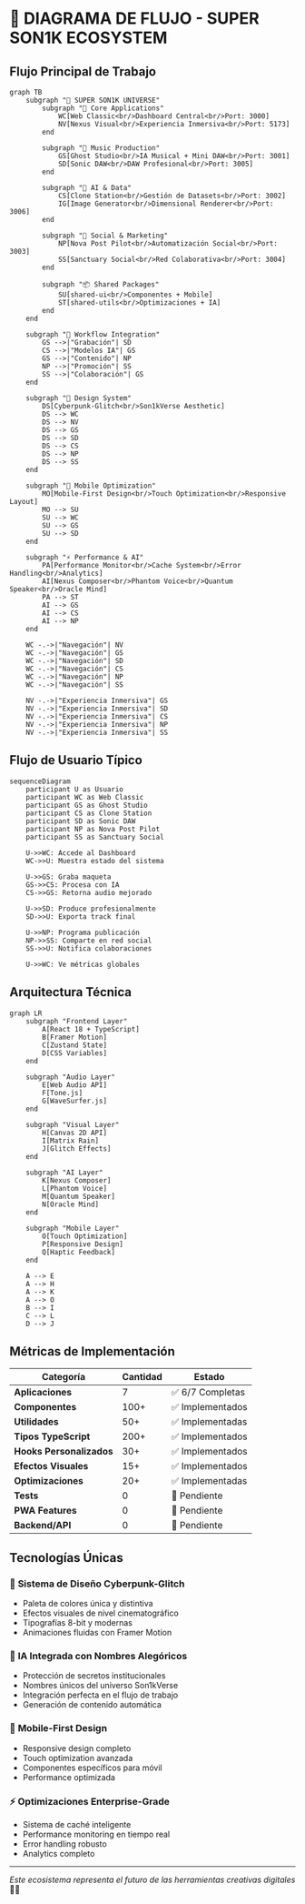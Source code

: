 # 🌌 DIAGRAMA DE FLUJO - SUPER SON1K ECOSYSTEM

## Flujo Principal de Trabajo

```mermaid
graph TB
    subgraph "🌌 SUPER SON1K UNIVERSE"
        subgraph "🎯 Core Applications"
            WC[Web Classic<br/>Dashboard Central<br/>Port: 3000]
            NV[Nexus Visual<br/>Experiencia Inmersiva<br/>Port: 5173]
        end
        
        subgraph "🎵 Music Production"
            GS[Ghost Studio<br/>IA Musical + Mini DAW<br/>Port: 3001]
            SD[Sonic DAW<br/>DAW Profesional<br/>Port: 3005]
        end
        
        subgraph "🤖 AI & Data"
            CS[Clone Station<br/>Gestión de Datasets<br/>Port: 3002]
            IG[Image Generator<br/>Dimensional Renderer<br/>Port: 3006]
        end
        
        subgraph "📱 Social & Marketing"
            NP[Nova Post Pilot<br/>Automatización Social<br/>Port: 3003]
            SS[Sanctuary Social<br/>Red Colaborativa<br/>Port: 3004]
        end
        
        subgraph "📦 Shared Packages"
            SU[shared-ui<br/>Componentes + Mobile]
            ST[shared-utils<br/>Optimizaciones + IA]
        end
    end
    
    subgraph "🔄 Workflow Integration"
        GS -->|"Grabación"| SD
        CS -->|"Modelos IA"| GS
        GS -->|"Contenido"| NP
        NP -->|"Promoción"| SS
        SS -->|"Colaboración"| GS
    end
    
    subgraph "🎨 Design System"
        DS[Cyberpunk-Glitch<br/>Son1kVerse Aesthetic]
        DS --> WC
        DS --> NV
        DS --> GS
        DS --> SD
        DS --> CS
        DS --> NP
        DS --> SS
    end
    
    subgraph "📱 Mobile Optimization"
        MO[Mobile-First Design<br/>Touch Optimization<br/>Responsive Layout]
        MO --> SU
        SU --> WC
        SU --> GS
        SU --> SD
    end
    
    subgraph "⚡ Performance & AI"
        PA[Performance Monitor<br/>Cache System<br/>Error Handling<br/>Analytics]
        AI[Nexus Composer<br/>Phantom Voice<br/>Quantum Speaker<br/>Oracle Mind]
        PA --> ST
        AI --> GS
        AI --> CS
        AI --> NP
    end
    
    WC -.->|"Navegación"| NV
    WC -.->|"Navegación"| GS
    WC -.->|"Navegación"| SD
    WC -.->|"Navegación"| CS
    WC -.->|"Navegación"| NP
    WC -.->|"Navegación"| SS
    
    NV -.->|"Experiencia Inmersiva"| GS
    NV -.->|"Experiencia Inmersiva"| SD
    NV -.->|"Experiencia Inmersiva"| CS
    NV -.->|"Experiencia Inmersiva"| NP
    NV -.->|"Experiencia Inmersiva"| SS
```

## Flujo de Usuario Típico

```mermaid
sequenceDiagram
    participant U as Usuario
    participant WC as Web Classic
    participant GS as Ghost Studio
    participant CS as Clone Station
    participant SD as Sonic DAW
    participant NP as Nova Post Pilot
    participant SS as Sanctuary Social
    
    U->>WC: Accede al Dashboard
    WC->>U: Muestra estado del sistema
    
    U->>GS: Graba maqueta
    GS->>CS: Procesa con IA
    CS->>GS: Retorna audio mejorado
    
    U->>SD: Produce profesionalmente
    SD->>U: Exporta track final
    
    U->>NP: Programa publicación
    NP->>SS: Comparte en red social
    SS->>U: Notifica colaboraciones
    
    U->>WC: Ve métricas globales
```

## Arquitectura Técnica

```mermaid
graph LR
    subgraph "Frontend Layer"
        A[React 18 + TypeScript]
        B[Framer Motion]
        C[Zustand State]
        D[CSS Variables]
    end
    
    subgraph "Audio Layer"
        E[Web Audio API]
        F[Tone.js]
        G[WaveSurfer.js]
    end
    
    subgraph "Visual Layer"
        H[Canvas 2D API]
        I[Matrix Rain]
        J[Glitch Effects]
    end
    
    subgraph "AI Layer"
        K[Nexus Composer]
        L[Phantom Voice]
        M[Quantum Speaker]
        N[Oracle Mind]
    end
    
    subgraph "Mobile Layer"
        O[Touch Optimization]
        P[Responsive Design]
        Q[Haptic Feedback]
    end
    
    A --> E
    A --> H
    A --> K
    A --> O
    B --> I
    C --> L
    D --> J
```

## Métricas de Implementación

| Categoría | Cantidad | Estado |
|-----------|----------|--------|
| **Aplicaciones** | 7 | ✅ 6/7 Completas |
| **Componentes** | 100+ | ✅ Implementados |
| **Utilidades** | 50+ | ✅ Implementadas |
| **Tipos TypeScript** | 200+ | ✅ Implementados |
| **Hooks Personalizados** | 30+ | ✅ Implementados |
| **Efectos Visuales** | 15+ | ✅ Implementados |
| **Optimizaciones** | 20+ | ✅ Implementadas |
| **Tests** | 0 | 🔄 Pendiente |
| **PWA Features** | 0 | 🔄 Pendiente |
| **Backend/API** | 0 | 🔄 Pendiente |

## Tecnologías Únicas

### 🎨 **Sistema de Diseño Cyberpunk-Glitch**
- Paleta de colores única y distintiva
- Efectos visuales de nivel cinematográfico
- Tipografías 8-bit y modernas
- Animaciones fluidas con Framer Motion

### 🤖 **IA Integrada con Nombres Alegóricos**
- Protección de secretos institucionales
- Nombres únicos del universo Son1kVerse
- Integración perfecta en el flujo de trabajo
- Generación de contenido automática

### 📱 **Mobile-First Design**
- Responsive design completo
- Touch optimization avanzada
- Componentes específicos para móvil
- Performance optimizada

### ⚡ **Optimizaciones Enterprise-Grade**
- Sistema de caché inteligente
- Performance monitoring en tiempo real
- Error handling robusto
- Analytics completo

---

*Este ecosistema representa el futuro de las herramientas creativas digitales* 🌌✨